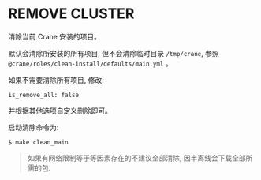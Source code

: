 # REMOVE CLUSTER

清除当前 Crane 安装的项目。

默认会清除所安装的所有项目, 但不会清除临时目录 `/tmp/crane`, 参照 `@crane/roles/clean-install/defaults/main.yml` 。

如果不需要清除所有项目, 修改:

```
is_remove_all: false
```

并根据其他选项自定义删除即可。

启动清除命令为:

```
$ make clean_main
```

> 如果有网络限制等于等因素存在的不建议全部清除, 因半离线会下载全部所需的包.